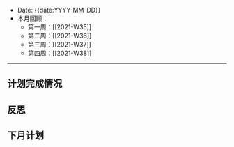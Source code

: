 - Date: {{date:YYYY-MM-DD}}
- 本月回顾：
	- 第一周：[[2021-W35]]
	- 第二周：[[2021-W36]]
	- 第三周：[[2021-W37]]
	- 第四周：[[2021-W38]]
	
***
## 计划完成情况

## 反思

## 下月计划

